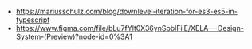 - https://mariusschulz.com/blog/downlevel-iteration-for-es3-es5-in-typescript
- https://www.figma.com/file/bLu7fYlt0X36ynSbblFiiE/XELA---Design-System-(Preview)?node-id=0%3A1
